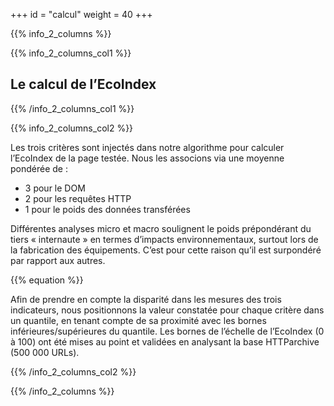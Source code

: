 +++
id = "calcul"
weight = 40
+++

{{% info_2_columns %}}

{{% info_2_columns_col1 %}}

## Le calcul de l’EcoIndex

{{% /info_2_columns_col1 %}}

{{% info_2_columns_col2 %}}

Les trois critères sont injectés dans notre algorithme pour calculer l’EcoIndex de la page testée. Nous les associons
via une moyenne pondérée de :

- 3 pour le DOM
- 2 pour les requêtes HTTP
- 1 pour le poids des données transférées

Différentes analyses micro et macro soulignent le poids prépondérant du tiers « internaute » en termes d’impacts
environnementaux, surtout lors de la fabrication des équipements. C’est pour cette raison qu’il est surpondéré par
rapport aux autres.

{{% equation %}}

Afin de prendre en compte la disparité dans les mesures des trois indicateurs, nous positionnons la valeur constatée
pour chaque critère dans un quantile, en tenant compte de sa proximité avec les bornes inférieures/supérieures du
quantile. Les bornes de l’échelle de l’EcoIndex (0 à 100) ont été mises au point et validées en analysant la base
HTTParchive (500 000 URLs).

{{% /info_2_columns_col2 %}}

{{% /info_2_columns %}}
